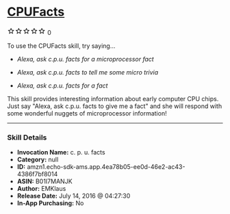 # [CPUFacts](http://alexa.amazon.com/#skills/amzn1.echo-sdk-ams.app.4ea78b05-ee0d-46e2-ac43-4386f7bf8014)
![0 stars](../../images/ic_star_border_black_18dp_1x.png)![0 stars](../../images/ic_star_border_black_18dp_1x.png)![0 stars](../../images/ic_star_border_black_18dp_1x.png)![0 stars](../../images/ic_star_border_black_18dp_1x.png)![0 stars](../../images/ic_star_border_black_18dp_1x.png) 0

To use the CPUFacts skill, try saying...

* *Alexa, ask c.p.u. facts for a microprocessor fact*

* *Alexa, ask c.p.u. facts to tell me some micro trivia*

* *Alexa, ask c.p.u. facts for a fact*

This skill provides interesting information about early computer CPU chips. Just say "Alexa, ask c.p.u. facts to give me a fact" and she will 
respond with some wonderful nuggets of microprocessor information!

***

### Skill Details

* **Invocation Name:** c. p. u. facts
* **Category:** null
* **ID:** amzn1.echo-sdk-ams.app.4ea78b05-ee0d-46e2-ac43-4386f7bf8014
* **ASIN:** B01I7MANJK
* **Author:** EMKlaus
* **Release Date:** July 14, 2016 @ 04:27:30
* **In-App Purchasing:** No
